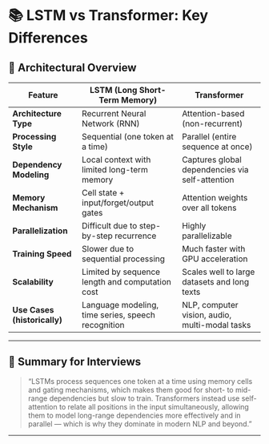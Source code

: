 # 📚 LSTM vs Transformer: Key Differences

## 🔧 Architectural Overview

| Feature                     | LSTM (Long Short-Term Memory)                        | Transformer                                      |
|----------------------------|------------------------------------------------------|--------------------------------------------------|
| **Architecture Type**      | Recurrent Neural Network (RNN)                      | Attention-based (non-recurrent)                 |
| **Processing Style**       | Sequential (one token at a time)                    | Parallel (entire sequence at once)              |
| **Dependency Modeling**    | Local context with limited long-term memory         | Captures global dependencies via self-attention |
| **Memory Mechanism**       | Cell state + input/forget/output gates              | Attention weights over all tokens               |
| **Parallelization**        | Difficult due to step-by-step recurrence            | Highly parallelizable                           |
| **Training Speed**         | Slower due to sequential processing                 | Much faster with GPU acceleration               |
| **Scalability**            | Limited by sequence length and computation cost     | Scales well to large datasets and long texts    |
| **Use Cases (historically)** | Language modeling, time series, speech recognition | NLP, computer vision, audio, multi-modal tasks  |

---

## 🧠 Summary for Interviews

> “LSTMs process sequences one token at a time using memory cells and gating mechanisms, which makes them good for short- to mid-range dependencies but slow to train. Transformers instead use self-attention to relate all positions in the input simultaneously, allowing them to model long-range dependencies more effectively and in parallel — which is why they dominate in modern NLP and beyond.”

---
